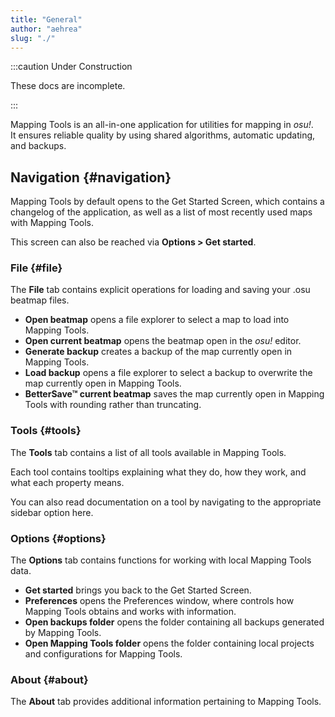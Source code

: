 ```yaml
---
title: "General"
author: "aehrea"
slug: "./"
---
```


:::caution Under Construction

These docs are incomplete.

:::

Mapping Tools is an all-in-one application for utilities for mapping in _osu!_.  
It ensures reliable quality by using shared algorithms, automatic updating, and backups.

## Navigation {#navigation}

Mapping Tools by default opens to the Get Started Screen, which contains a changelog of the application, as well as a list of most recently used maps with Mapping Tools. 

This screen can also be reached via **Options > Get started**.

### File {#file}

The **File** tab contains explicit operations for loading and saving your .osu beatmap files.

- **Open beatmap** opens a file explorer to select a map to load into Mapping Tools.
- **Open current beatmap** opens the beatmap open in the _osu!_ editor.
- **Generate backup** creates a backup of the map currently open in Mapping Tools.
- **Load backup** opens a file explorer to select a backup to overwrite the map currently open in Mapping Tools.
- **BetterSave™ current beatmap** saves the map currently open in Mapping Tools with rounding rather than truncating.

### Tools {#tools}

The **Tools** tab contains a list of all tools available in Mapping Tools.

Each tool contains tooltips explaining what they do, how they work, and what each property means.

You can also read documentation on a tool by navigating to the appropriate sidebar option here.

### Options {#options}

The **Options** tab contains functions for working with local Mapping Tools data.

- **Get started** brings you back to the Get Started Screen.
- **Preferences** opens the Preferences window, where controls how Mapping Tools obtains and works with information.
- **Open backups folder** opens the folder containing all backups generated by Mapping Tools.
- **Open Mapping Tools folder** opens the folder containing local projects and configurations for Mapping Tools.

### About {#about}

The **About** tab provides additional information pertaining to Mapping Tools.
